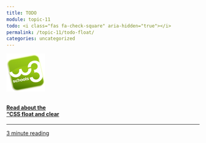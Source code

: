 ```yaml
---
title: TODO
module: topic-11
todo: <i class="fas fa-check-square" aria-hidden="true"></i>
permalink: /topic-11/todo-float/
categories: uncategorized
---
```


<div class="row text-center">
   <div class="col-lg-4">
    <div class="bs-component">
      <div class="list-group">
        <a href="https://www.w3schools.com/css/css_float.asp" target="_blank" class="list-group-item">
          <img src="../img/hw-icon-w3schools.png" style="max-height: 100px; margin: auto; margin-bottom: 10px;" />
          <h4 class="list-group-item-heading">Read about the<br/>“CSS float and clear</h4>
          <hr>
          <p class="list-group-item-text"><i class="fa fa-clock-o" aria-hidden="true"></i> 3 minute reading</p>
        </a>
      </div>
    </div>
  </div>
</div>

